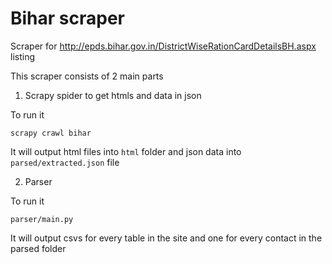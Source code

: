 # Bihar scraper
Scraper for http://epds.bihar.gov.in/DistrictWiseRationCardDetailsBH.aspx listing 

This scraper consists of 2 main parts

1. Scrapy spider to get htmls and data in json

To run it
```
scrapy crawl bihar
```

It will output html files into `html` folder and json data into `parsed/extracted.json` file


2. Parser 

To run it
```
parser/main.py
```

It will output csvs for every table in the site and one for every contact in the parsed folder
